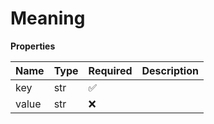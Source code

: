 # Meaning

**Properties**

| Name  | Type | Required | Description |
| :---- | :--- | :------- | :---------- |
| key   | str  | ✅       |             |
| value | str  | ❌       |             |

<!-- This file was generated by liblab | https://liblab.com/ -->
